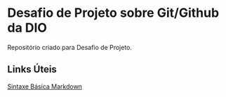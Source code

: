 # Desafio de Projeto sobre Git/Github da DIO
Repositório criado para Desafio de Projeto.

## Links Úteis
[Sintaxe Básica Markdown](https://www.markdownguide.org/basic-syntax/)

